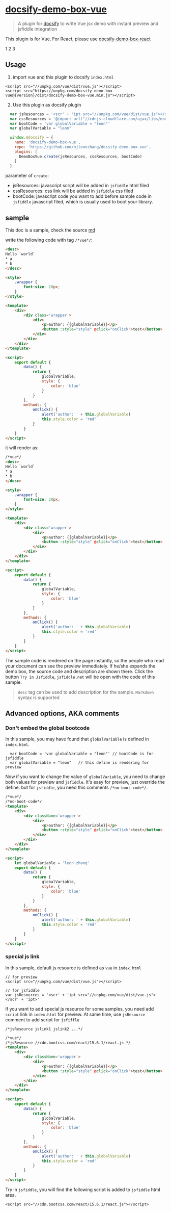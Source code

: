 # [docsify-demo-box-vue](https://github.com/njleonzhang/docsify-demo-box-vue/)

> A plugin for [docsify](https://docsify.js.org/#/) to write Vue jsx demo with instant preview and jsfiddle integration

This plugin is for Vue. For React, please use [docsify-demo-box-react](https://njleonzhang.github.io/docsify-demo-box-react/)

1
2
3

## Usage

1. import vue and this plugin to docsify `index.html`
```
<script src="//unpkg.com/vue/dist/vue.js"></script>
<script src="https://unpkg.com/docsify-demo-box-vue@{version}/dist/docsify-demo-box-vue.min.js"></script>
```

2. Use this plugin as docsify plugin
```js
  var jsResources = '<scr' + 'ipt src="//unpkg.com/vue/dist/vue.js"></scr' + 'ipt>'
  var cssResources = '@import url("//cdnjs.cloudflare.com/ajax/libs/normalize/7.0.0/normalize.min.css");'
  var bootCode = 'var globalVariable = "leon"'
  var globalVariable = "leon"

  window.$docsify = {
    name: 'docsify-demo-box-vue',
    repo: 'https://github.com/njleonzhang/docsify-demo-box-vue',
    plugins: [
      DemoBoxVue.create(jsResources, cssResources, bootCode)
    ]
  }
```

parameter of `create`:
* jsResources: javascript script will be added in `jsfiddle` html filed
* cssResources: css link will be added in `jsfiddle` css filed
* bootCode: javascript code you want to add before sample code in `jsfiddle` javascript filed, which is usually used to boot your library.


## sample

This doc is a sample, check the source [md](https://njleonzhang.github.io/docsify-demo-box-vue/)

write the following code with tag `/*vue*/`:

```html
<desc>
Hello `world`
* a
* b
</desc>

<style>
    .wrapper {
        font-size: 20px;
    }
</style>

<template>
    <div>
        <div class='wrapper'>
            <div>
                <p>author: {{globalVariable}}</p>
                <button :style="style" @click="onClick">test</button>
            </div>
        </div>
    </div>
</template>

<script>
    export default {
        data() {
            return {
                globalVariable,
                style: {
                    color: 'blue'
                }
            }
        },
        methods: {
            onClick() {
                alert('author: ' + this.globalVariable)
                this.style.color = 'red'
            }
        }
    }
</script>
```

it will render as:

```html
/*vue*/
<desc>
Hello `world`
* a
* b
</desc>

<style>
    .wrapper {
        font-size: 20px;
    }
</style>

<template>
    <div>
        <div class='wrapper'>
            <div>
                <p>author: {{globalVariable}}</p>
                <button :style="style" @click="onClick">test</button>
            </div>
        </div>
    </div>
</template>

<script>
    export default {
        data() {
            return {
                globalVariable,
                style: {
                    color: 'blue'
                }
            }
        },
        methods: {
            onClick() {
                alert('author: ' + this.globalVariable)
                this.style.color = 'red'
            }
        }
    }
</script>
```

The sample code is rendered on the page instantly, so the people who read your document can see the preview immediately.
If he/she expands the demo box, the source code and description are shown there.
Click the button `Try in Jsfiddle`, `jsfiddle.net` will be open with the code of this sample.

> `desc` tag can be used to add description for the sample. `Markdown` syntax is supported

## Advanced options, AKA comments

### Don't embed the global bootcode

In this sample, you may have found that `globalVariable` is defined in `index.html`.

```
  var bootCode = 'var globalVariable = "leon"' // bootCode is for jsfiddle
  var globalVariable = "leon"   // this define is rendering for preview
```

Now if you want to change the value of `globalVariable`, you need to change both values for preview and `jsfiddle`.
It's easy for preview, just override the define. but for `jsfiddle`, you need this comments `/*no-boot-code*/`.


```html
/*vue*/
/*no-boot-code*/
<template>
    <div>
        <div className='wrapper'>
            <div>
                <p>author: {{globalVariable}}</p>
                <button :style="style" @click="onClick">test</button>
            </div>
        </div>
    </div>
</template>

<script>
    let globalVariable = 'leon zhang'
    export default {
        data() {
            return {
                globalVariable,
                style: {
                    color: 'blue'
                }
            }
        },
        methods: {
            onClick() {
                alert('author: ' + this.globalVariable)
                this.style.color = 'red'
            }
        }
    }
</script>
```

### special js link
In this sample, default js resource is defined as `vue` in `index.html`

```
// for preview
<script src="//unpkg.com/vue/dist/vue.js"></script>

// for jsfiddle
var jsResources = '<scr' + 'ipt src="//unpkg.com/vue/dist/vue.js"></scr' + 'ipt>'
```

If you want to add special js resource for some samples, you need add `script` link in `index.html` for preview.
At same time, use `jsResource` comment to add script for `jsfiffle`

```
/*jsResource jslink1 jslink2 ...*/
```

```html
/*vue*/
/*jsResource //cdn.bootcss.com/react/15.6.1/react.js */
<template>
    <div>
        <div className='wrapper'>
            <div>
                <p>author: {{globalVariable}}</p>
                <button :style="style" @click="onClick">test</button>
            </div>
        </div>
    </div>
</template>

<script>
    export default {
        data() {
            return {
                globalVariable,
                style: {
                    color: 'blue'
                }
            }
        },
        methods: {
            onClick() {
                alert('author: ' + this.globalVariable)
                this.style.color = 'red'
            }
        }
    }
</script>
```

Try in `jsfiddle`, you will find the following script is added to `jsfiddle` html area.
```
<script src="//cdn.bootcss.com/react/15.6.1/react.js"></script>
```
